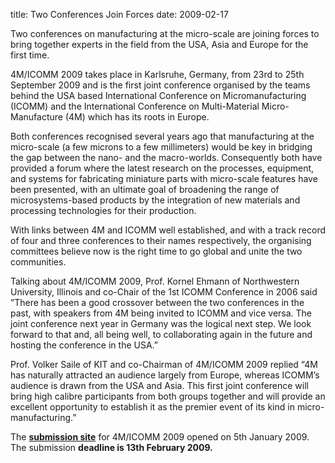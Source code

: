 title: Two Conferences Join Forces
date: 2009-02-17 

Two conferences on manufacturing at the micro-scale are joining forces to bring together experts in the field from the USA, Asia and Europe for the first time.
<!--break-->
4M/ICOMM 2009 takes place in Karlsruhe, Germany, from 23rd to 25th September 2009 and is the first joint conference organised by the teams behind the USA based International Conference on Micromanufacturing (ICOMM) and the International Conference on Multi-Material Micro-Manufacture (4M) which has its roots in Europe.

Both conferences recognised several years ago that manufacturing at the micro-scale (a few microns to a few millimeters) would be key in bridging the gap between the nano- and the macro-worlds. Consequently both have provided a forum where the latest research on the processes, equipment, and systems for fabricating miniature parts with micro-scale features have been presented, with an ultimate goal of broadening the range of microsystems-based products by the integration of new materials and processing technologies for their production.

With links between 4M and ICOMM well established, and with a track record of four and three conferences to their names respectively, the organising committees believe now is the right time to go global and unite the two communities.

Talking about 4M/ICOMM 2009, Prof. Kornel Ehmann of Northwestern University, Illinois and co-Chair of the 1st ICOMM Conference in 2006 said ”There has been a good crossover between the two conferences in the past, with speakers from 4M being invited to ICOMM and vice versa. The joint conference next year in Germany was the logical next step. We look forward to that and, all being well, to collaborating again in the future and hosting the conference in the USA.”

Prof. Volker Saile of KIT and co-Chairman of 4M/ICOMM 2009 replied “4M has naturally attracted an audience largely from Europe, whereas ICOMM’s audience is drawn from the USA and Asia. This first joint conference will bring high calibre participants from both groups together and will provide an excellent opportunity to establish it as the premier event of its kind in micro-manufacturing.” 

The <a href="/4m-association/conference/2009">**submission site**</a> for 4M/ICOMM 2009 opened on 5th January 2009. The submission **deadline is 13th February 2009.**